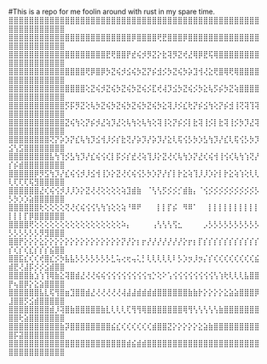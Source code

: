 #This is a repo for me foolin around with rust in my spare time.
⣿⣿⣿⣿⣿⣿⣿⣿⣿⣿⣿⣿⣿⣿⣿⣿⣿⣿⣿⣿⣿⣿⣿⣿⣿⣿⣿⣿⣿⣿⣿⣿⣿⣿⣿⣿⣿⣿⣿⣿⣿⣿⣿⣿⣿⣿⣿⣿⣿⣿⣿⣿⣿⣿⣿⣿⣿⣿⣿⣿
⣿⣿⣿⣿⣿⣿⣿⣿⣿⣿⣿⣿⣿⣿⣿⣿⣿⣿⣿⣿⣿⣿⣿⣿⡿⣿⣿⣿⣿⢟⣟⣿⣿⣿⡿⣿⣿⣿⣿⣿⣿⣿⣿⣿⣿⣿⣿⣿⣿⣿⣿⣿⣿⣿⣿⣿⣿⣿⣿⣿
⣿⣿⣿⣿⣿⣿⣿⣿⣿⣿⣿⣿⣿⣿⣿⣿⣿⣿⣿⣟⢟⣿⣿⡟⣞⢮⡺⡻⣝⡕⣗⢽⡻⣝⢞⣜⢿⡿⣟⢯⢿⣿⣿⣿⣿⣿⣿⣿⣿⣿⣿⣿⣿⣿⣿⣿⣿⣿⣿⣿
⣿⣿⣿⣿⣿⣿⣿⣿⣿⣿⣿⣿⣿⣿⣿⢟⡿⣿⡿⡳⣝⢮⡺⣪⢮⡳⣝⡝⡮⣺⡪⡳⣝⢮⡳⡵⣹⢺⢜⣕⢟⣿⢿⢟⢿⣿⣿⣿⣿⣿⣿⣿⣿⣿⣿⣿⣿⣿⣿⣿
⣿⣿⣿⣿⣿⣿⣿⣿⣿⣿⣿⣿⣿⣿⣿⢕⣝⢮⡺⣝⢮⡳⣝⢮⡳⣝⢮⡪⣏⢞⢼⡹⣪⡳⣝⢮⡪⡳⣕⢧⡫⡮⡳⣝⢵⣿⣿⣿⣿⣿⣿⣿⣿⣿⣿⣿⣿⣿⣿⣿
⣿⣿⣿⣿⣿⣿⣿⣿⣿⣿⣿⡫⡯⡻⣝⢕⢧⡳⣝⢮⡳⣝⢮⡳⣝⢮⡳⣝⢮⡳⣕⢽⡸⡪⣎⢗⡝⡮⣪⢳⢕⡝⡮⣺⢸⢝⢽⢹⢽⣿⣿⣿⣿⣿⣿⣿⣿⣿⣿⣿
⣿⣿⣿⣿⣿⣿⣿⣿⣿⣿⣿⣝⢮⢳⢕⡝⡮⡺⣜⢵⡹⣜⢕⢧⢳⢕⢧⢳⢕⢽⢸⢕⡝⡮⡪⡇⣗⢽⢸⡪⡇⣗⢽⢸⡪⡳⡹⣜⢽⣿⣿⣿⣿⣿⣿⣿⣿⣿⣿⣿
⣿⣿⣿⣿⣿⣿⣿⣿⢝⡝⡵⡱⡝⣎⢧⢳⡹⣪⢺⡸⡪⡎⣗⢝⡜⡵⡹⡜⡵⡹⡜⣕⢇⢯⢪⡣⡳⡱⣣⢳⡹⡜⣎⢇⢯⢪⡣⡳⡹⣪⢣⣫⣿⣿⣿⣿⣿⣿⣿⣿
⣿⣿⣿⣿⣿⣿⣿⣿⣧⢳⢹⡪⣣⢳⡹⡜⣎⢮⢪⢎⡇⡯⡪⡎⣞⢜⢵⢹⡸⡕⣝⢜⢎⢧⢳⡱⡝⣜⢎⢮⢺⢸⢪⢎⢧⢳⢱⢝⡜⡎⡮⣾⣿⣿⣿⣿⣿⣿⣿⣿
⣿⣿⣿⣿⣿⡿⡻⣫⢳⡹⡜⣎⢮⢪⡺⡸⣪⢺⢸⡱⡕⣝⢜⢎⢮⢪⡣⡳⡱⡝⡜⡎⡇⡗⣕⢵⢹⡸⡸⡱⡕⡇⡗⣕⢵⢱⢕⢇⢇⢇⢏⢏⢏⢯⣻⣿⣿⣿⣿⣿
⣿⣿⣿⣿⣿⣿⣜⢎⢮⢪⡺⡸⡸⡱⡕⣝⢜⢜⢕⢕⢕⢕⢵⣹⣾⣷⠀⠈⢣⢣⡫⡪⡪⡊⣾⣷⡄⠈⢪⡪⡪⡪⡪⡪⡪⡪⡪⡪⡣⡣⡳⡱⡱⣵⣿⣿⣿⣿⣿⣿
⣿⣿⣿⣿⣿⣿⢗⢕⢕⢕⢕⢝⢜⢎⢮⢪⢪⢣⢳⢱⢕⢕⢵⠘⠿⠟⠀⠀⠀⡇⡇⡏⡮⠀⠻⠿⠁⠀⠀⡇⡇⡇⡇⡇⡇⡇⡇⡇⡇⡇⡇⡇⡏⡿⣿⣿⣿⣿⣿⣿
⣿⣿⣿⣿⢟⢕⢕⢕⢕⢕⢕⢕⢕⢕⢕⢕⢕⢕⢕⢕⢕⢕⠵⡄⠀⠀⠀⠀⢠⢣⢣⢣⢫⣂⠀⠀⠀⠀⡠⡣⡣⡣⡣⡣⡣⡣⡣⡣⡣⡣⡣⡣⡣⡣⡣⡻⣻⣿⣿⣿
⣿⣿⡟⡕⡕⡕⣕⡕⡕⡕⡕⡕⡕⡕⡕⡕⡕⡕⡕⡕⡕⡕⡝⡜⡕⡆⡖⡜⡜⡜⡜⡜⡜⡜⡕⡖⡆⡏⡎⡎⡎⡎⡎⡎⡎⡎⡎⡎⡎⡎⢎⡎⢎⣎⡎⡎⡎⣮⣿⣿
⣿⣿⣯⣎⢎⢎⢞⣿⣎⡪⡳⣧⣧⡣⡣⡣⡣⡣⡣⡣⣃⢥⢔⢖⢤⢅⡃⢇⢇⢇⢇⢇⠇⡣⡱⡲⡸⡲⡌⡎⢎⢎⢎⢎⢎⢎⢎⢎⣮⣾⣟⢜⣼⡯⡪⡪⣪⣾⣿⣿
⣿⣿⣿⣿⣷⣱⢱⢹⢿⣷⣕⢽⣿⣾⣜⢜⢜⢮⢮⢪⢪⢪⢪⢪⢪⢪⢪⢲⡑⢕⠕⢡⢪⢪⢪⢪⢪⢪⢪⢪⢣⢱⢗⢇⢇⢇⣧⣿⣿⡟⢦⣿⡿⡕⣕⣵⣿⣿⣿⣿
⣿⣿⣿⣿⣿⣿⣧⣇⢯⢻⣿⣶⣹⣿⣿⣾⣜⢜⢜⢜⢜⢜⢼⣼⣼⣾⣾⣾⣾⣿⣿⣿⣿⣿⣿⣷⣷⡗⡕⡕⡕⡕⣕⣵⣵⣿⣿⣿⡿⣸⣿⣿⡫⣪⣾⣿⣿⣿⣿⣿
⣿⣿⣿⣿⣿⣿⣿⣿⣾⡸⢽⣿⣷⣿⣿⣿⣿⣿⣷⣇⢇⢇⢇⢏⢻⢻⢿⣿⣿⣿⣿⣿⣿⣿⢿⢻⢣⢣⢣⢣⢣⣷⣿⣿⣿⣿⣿⣿⣿⣿⣿⢗⣵⣿⣿⣿⣿⣿⣿⣿
⣿⣿⣿⣿⣿⣿⣿⣿⣿⣿⣷⡽⣿⣿⣿⣿⣿⣿⣿⣿⣮⣎⢎⢎⢎⢎⢎⢎⣾⣿⣿⣝⡕⡕⡕⡕⡕⣕⣵⣷⣿⣿⣿⣿⣿⣿⣿⣿⣿⣿⡯⣽⣿⣿⣿⣿⣿⣿⣿⣿
⣿⣿⣿⣿⣿⣿⣿⣿⣿⣿⣿⣿⣿⣿⣿⣿⣿⣿⣿⣿⣿⣿⣿⣾⣮⣾⣾⣿⣿⣿⣿⣿⣿⣿⣿⣿⣿⣿⣿⣿⣿⣿⣿⣿⣿⣿⣿⣿⣿⣿⣿⣿⣿⣿⣿⣿⣿⣿⣿⣿
